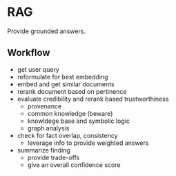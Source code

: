 # RAG

Provide grounded answers.

## Workflow

- get user query
- reformulate for best embedding
- embed and get similar documents
- rerank document based on pertinence
- evaluate credibility and rerank based  trustworthiness
  - provenance
  - common knowledge (beware)
  - knowldege base and symbolic logic
  - graph analysis
- check for fact overlap, consistency
  - leverage info to provide weighted answers
- summarize finding
  - provide trade-offs
  - give an overall confidence score

